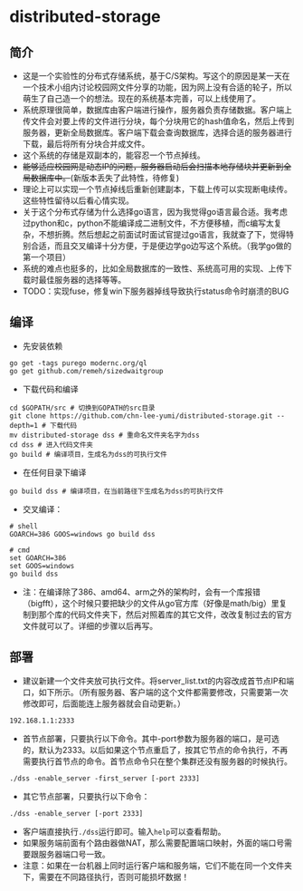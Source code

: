 # distributed-storage

## 简介

- 这是一个实验性的分布式存储系统，基于C/S架构。写这个的原因是某一天在一个技术小组内讨论校园网文件分享的功能，因为网上没有合适的轮子，所以萌生了自己造一个的想法。现在的系统基本完善，可以上线使用了。
- 系统原理很简单，数据库由客户端进行操作，服务器负责存储数据。客户端上传文件会对要上传的文件进行分块，每个分块用它的hash值命名，然后上传到服务器，更新全局数据库。客户端下载会查询数据库，选择合适的服务器进行下载，最后将所有分块合并成文件。
- 这个系统的存储是双副本的，能容忍一个节点掉线。
- ~~能够适应校园网是动态IP的问题，服务器启动后会扫描本地存储块并更新到全局数据库中。~~(新版本丢失了此特性，待修复)
- 理论上可以实现一个节点掉线后重新创建副本，下载上传可以实现断电续传。这些特性留待以后看心情实现。
- 关于这个分布式存储为什么选择go语言，因为我觉得go语言最合适。我考虑过python和c，python不能编译成二进制文件，不方便移植，而c编写太复杂，不想折腾。然后想起之前面试时面试官提过go语言，我就查了下，觉得特别合适，而且交叉编译十分方便，于是便边学go边写这个系统。（我学go做的第一个项目）
- 系统的难点也挺多的，比如全局数据库的一致性、系统高可用的实现、上传下载时最佳服务器的选择等等。
- TODO：实现fuse，修复win下服务器掉线导致执行status命令时崩溃的BUG

## 编译

- 先安装依赖
```shell
go get -tags purego modernc.org/ql
go get github.com/remeh/sizedwaitgroup
```

- 下载代码和编译
```shell
cd $GOPATH/src # 切换到GOPATH的src目录
git clone https://github.com/chn-lee-yumi/distributed-storage.git --depth=1 # 下载代码
mv distributed-storage dss # 重命名文件夹名字为dss
cd dss # 进入代码文件夹
go build # 编译项目，生成名为dss的可执行文件
```

- 在任何目录下编译
```shell
go build dss # 编译项目，在当前路径下生成名为dss的可执行文件
```

- 交叉编译：
```shell
# shell
GOARCH=386 GOOS=windows go build dss
```
```shell
# cmd
set GOARCH=386
set GOOS=windows
go build dss
```
- 注：在编译除了386、amd64、arm之外的架构时，会有一个库报错（bigfft），这个时候只要把缺少的文件从go官方库（好像是math/big）里复制到那个库的代码文件夹下，然后对照着库的其它文件，改改复制过去的官方文件就可以了。详细的步骤以后再写。

## 部署

- 建议新建一个文件夹放可执行文件。将server_list.txt的内容改成首节点IP和端口，如下所示。（所有服务器、客户端的这个文件都需要修改，只需要第一次修改即可，后面能连上服务器就会自动更新。）
```text
192.168.1.1:2333
```
- 首节点部署，只要执行以下命令。其中-port参数为服务器的端口，是可选的，默认为2333。以后如果这个节点重启了，按其它节点的命令执行，不再需要执行首节点的命令。首节点命令只在整个集群还没有服务器的时候执行。
```shell
./dss -enable_server -first_server [-port 2333]
```
- 其它节点部署，只要执行以下命令：
```shell
./dss -enable_server [-port 2333]
```
- 客户端直接执行`./dss`运行即可。输入`help`可以查看帮助。
- 如果服务端前面有个路由器做NAT，那么需要配置端口映射，外面的端口号需要跟服务器端口号一致。
- 注意：如果在一台机器上同时运行客户端和服务端，它们不能在同一个文件夹下，需要在不同路径执行，否则可能损坏数据！
